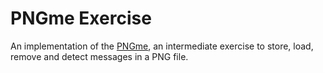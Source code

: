 # PNGme Exercise

An implementation of the [PNGme](https://picklenerd.github.io/pngme_book/introduction.html), an intermediate exercise to store, load, remove and detect messages in a PNG file.


